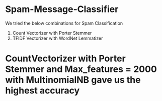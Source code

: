 # Spam-Message-Classifier

We tried the below combinations for Spam Classification
1. Count Vectorizer with Porter Stemmer
2. TFIDF Vectorizer with WordNet Lemmatizer

# CountVectorizer with Porter Stemmer and Max_features = 2000 with MultinomialNB gave us the highest accuracy
